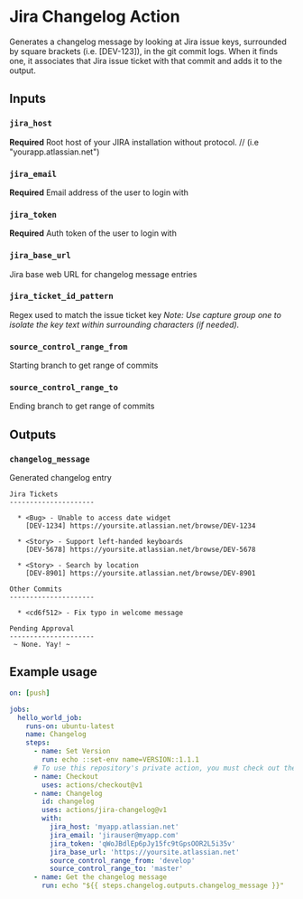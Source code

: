 # Jira Changelog Action

Generates a changelog message by looking at Jira issue keys, surrounded by square brackets (i.e. [DEV-123]), in the git commit logs. When it finds one, it associates that Jira issue ticket with that commit and adds it to the output.

## Inputs

### `jira_host`

**Required** Root host of your JIRA installation without protocol. // (i.e "yourapp.atlassian.net")

### `jira_email`

**Required** Email address of the user to login with

### `jira_token`

**Required** Auth token of the user to login with

### `jira_base_url`

Jira base web URL for changelog message entries

### `jira_ticket_id_pattern`

Regex used to match the issue ticket key
*Note: Use capture group one to isolate the key text within surrounding characters (if needed).*

### `source_control_range_from`

Starting branch to get range of commits

### `source_control_range_to`

Ending branch to get range of commits

## Outputs

### `changelog_message`

Generated changelog entry

```
Jira Tickets
---------------------

  * <Bug> - Unable to access date widget
    [DEV-1234] https://yoursite.atlassian.net/browse/DEV-1234

  * <Story> - Support left-handed keyboards
    [DEV-5678] https://yoursite.atlassian.net/browse/DEV-5678

  * <Story> - Search by location
    [DEV-8901] https://yoursite.atlassian.net/browse/DEV-8901

Other Commits
---------------------

  * <cd6f512> - Fix typo in welcome message

Pending Approval
---------------------
 ~ None. Yay! ~
```

## Example usage

```yaml
on: [push]

jobs:
  hello_world_job:
    runs-on: ubuntu-latest
    name: Changelog
    steps:
      - name: Set Version
        run: echo ::set-env name=VERSION::1.1.1
      # To use this repository's private action, you must check out the repository
      - name: Checkout
        uses: actions/checkout@v1
      - name: Changelog
        id: changelog
        uses: actions/jira-changelog@v1
        with:
          jira_host: 'myapp.atlassian.net'
          jira_email: 'jirauser@myapp.com'
          jira_token: 'qWoJBdlEp6pJy15fc9tGpsOOR2L5i35v'
          jira_base_url: 'https://yoursite.atlassian.net'
          source_control_range_from: 'develop'
          source_control_range_to: 'master'
      - name: Get the changelog message
        run: echo "${{ steps.changelog.outputs.changelog_message }}"
```
